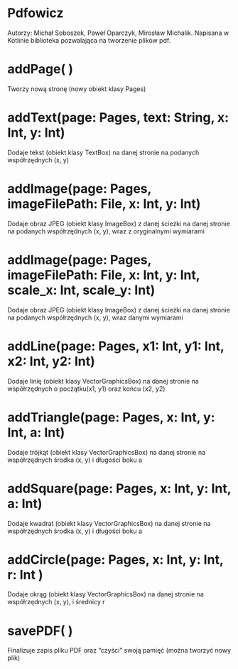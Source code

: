 # Pdfowicz
Autorzy: Michał Soboszek, Paweł Oparczyk, Mirosław Michalik.
Napisana w Kotlinie biblioteka pozwalająca na tworzenie plików pdf.

# addPage( )
Tworzy nową stronę (nowy obiekt klasy Pages)
# addText(page: Pages, text: String, x: Int, y: Int)
Dodaje tekst (obiekt klasy TextBox) na danej stronie na podanych współrzędnych (x, y)
# addImage(page: Pages, imageFilePath: File, x: Int, y: Int)
Dodaje obraz JPEG (obiekt klasy ImageBox) z danej ścieżki na danej stronie na podanych współrzędnych (x, y), wraz z oryginalnymi wymiarami
# addImage(page: Pages, imageFilePath: File, x: Int, y: Int, scale_x: Int, scale_y: Int)
Dodaje obraz JPEG (obiekt klasy ImageBox) z danej ścieżki na danej stronie na podanych współrzędnych (x, y), wraz danymi wymiarami
# addLine(page: Pages, x1: Int, y1: Int, x2: Int, y2: Int)
Dodaje linię (obiekt klasy VectorGraphicsBox) na danej stronie na współrzędnych o początku(x1, y1) oraz końcu (x2, y2) 
# addTriangle(page: Pages, x: Int, y: Int, a: Int)
Dodaje trójkąt (obiekt klasy VectorGraphicsBox) na danej stronie na współrzędnych środka (x, y) i długości boku a
# addSquare(page: Pages, x: Int, y: Int, a: Int)
Dodaje kwadrat (obiekt klasy VectorGraphicsBox) na danej stronie na współrzędnych środka (x, y) i długości boku a
# addCircle(page: Pages, x: Int, y: Int, r: Int )
Dodaje okrąg (obiekt klasy VectorGraphicsBox) na danej stronie na współrzędnych (x, y), i średnicy r
# savePDF( )
Finalizuje zapis pliku PDF oraz “czyści” swoją pamięć (można tworzyć nowy plik)
